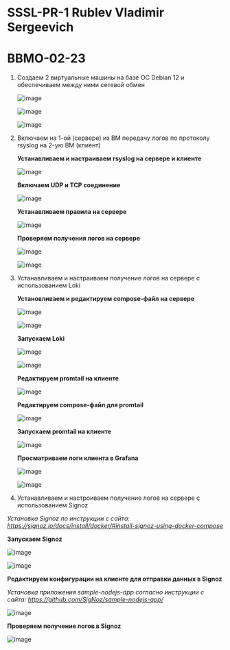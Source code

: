 # SSSL-PR-1 Rublev Vladimir Sergeevich
# BBMO-02-23

1. Создаем 2 виртуальные машины на базе ОС Debian 12 и обеспечиваем между ними сетевой обмен

   ![image](https://github.com/vladimirrublev/ssslpr1/blob/main/screenshot/1.jpg)

   ![image](https://github.com/vladimirrublev/ssslpr1/blob/main/screenshot/2.jpg)

   ![image](https://github.com/vladimirrublev/ssslpr1/blob/main/screenshot/3%201.jpg)
   
2. Включаем на 1-ой (сервере) из ВМ передачу логов по протоколу rsyslog на 2-ую ВМ (клиент)
   
   **Устанавливаем и настраиваем rsyslog на сервере и клиенте**

   ![image](https://github.com/vladimirrublev/ssslpr1/blob/main/screenshot/4%201.jpg)

   **Включаем UDP и TCP соединение**

   ![image](https://github.com/vladimirrublev/ssslpr1/blob/main/screenshot/5%201.jpg)

   **Устанавливаем правила на сервере**
   
   ![image](https://github.com/vladimirrublev/ssslpr1/blob/main/screenshot/7%201.jpg)


   **Проверяем получения логов на сервере**
   
   ![image](https://github.com/vladimirrublev/ssslpr1/blob/main/screenshot/8.jpg)

   ![image](https://github.com/vladimirrublev/ssslpr1/blob/main/screenshot/8%201.jpg)

3. Устанавливаем и настраиваем получение логов на сервере с использованием Loki
   
   **Установливаем и редактируем compose-файл на сервере**
 
   ![image](https://github.com/vladimirrublev/ssslpr1/blob/main/screenshot/11%201.png)
   
   ![image](https://github.com/vladimirrublev/ssslpr1/blob/main/screenshot/11%202.png)

   
   **Запускаем Loki**
 
   ![image](https://github.com/vladimirrublev/ssslpr1/blob/main/screenshot/12%201.png)
   
   ![image](https://github.com/vladimirrublev/ssslpr1/blob/main/screenshot/12%202.png)

   
   **Редактируем promtail на клиенте**
 
   ![image](https://github.com/vladimirrublev/ssslpr1/blob/main/screenshot/13%201.png)

   **Редактируем compose-файл для promtail**
 
   ![image](https://github.com/vladimirrublev/ssslpr1/blob/main/screenshot/13%202.png)
  
   **Запускаем promtail на клиенте**
 
   ![image](https://github.com/vladimirrublev/ssslpr1/blob/main/screenshot/14%201.png)

   **Просматриваем логи клиента в Grafana**
 
   ![image](https://github.com/vladimirrublev/ssslpr1/blob/main/screenshot/15%201.png)

   ![image](https://github.com/vladimirrublev/ssslpr1/blob/main/screenshot/15%202.png)
 
 5. Устанавливаем и настроиваем получение логов на сервере с использованием Signoz

   _Установка Signoz по инструкции с сайта: https://signoz.io/docs/install/docker/#install-signoz-using-docker-compose_

   **Запускаем Signoz**
   
   ![image](https://github.com/vladimirrublev/ssslpr1/blob/main/screenshot/16%201.png)
   
   ![image](https://github.com/vladimirrublev/ssslpr1/blob/main/screenshot/16%202.jpg)
   
   
   **Редактируем конфигурации на клиенте для отправки данных в Signoz**
   
   _Установка приложения sample-nodejs-app согласно инструкции с сайта: https://github.com/SigNoz/sample-nodejs-app/_
   
   ![image](https://github.com/vladimirrublev/ssslpr1/blob/main/screenshot/17%201.png)
   
   **Проверяем получение логов в Signoz**
   
   ![image](https://github.com/vladimirrublev/ssslpr1/blob/main/screenshot/17%202.jpg)
   
